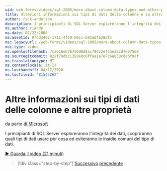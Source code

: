 ```yaml
---
uid: web-forms/videos/sql-2005/more-about-column-data-types-and-other-properties
title: Ulteriori informazioni sui tipi di dati delle colonne e su altre proprietà Documenti Microsoft
author: rick-anderson
description: I principianti di SQL Server esploreranno l'integrità dei dati, scopriranno quali tipi di dati usare per cosa ed eviteranno le insidie comuni del tipo di dati.
ms.author: riande
ms.date: 02/22/2006
ms.assetid: 8fcd3402-1711-4f19-b0cc-b91edfe285fc
msc.legacyurl: /web-forms/videos/sql-2005/more-about-column-data-types-and-other-properties
msc.type: video
ms.openlocfilehash: 7ca616eb7b750d0d8ac79422ef45e32cd7ee7568
ms.sourcegitcommit: 022f79dbc1350e0c6ffaa1e7e7c6e850cdabf9af
ms.translationtype: MT
ms.contentlocale: it-IT
ms.lasthandoff: 04/17/2020
ms.locfileid: "81543262"
---
```

# <a name="more-about-column-data-types-and-other-properties"></a>Altre informazioni sui tipi di dati delle colonne e altre proprietà

da parte [di Microsoft](https://github.com/microsoft)

I principianti di SQL Server esploreranno l'integrità dei dati, scopriranno quali tipi di dati usare per cosa ed eviteranno le insidie comuni del tipo di dati.

[&#9654; Guarda il video (21 minuti)](https://channel9.msdn.com/Blogs/ASP-NET-Site-Videos/more-about-column-data-types-and-other-properties)

> [!div class="step-by-step"]
> [Successivo](understanding-database-tables-and-records.md)
> [precedente](designing-relational-database-tables.md)
